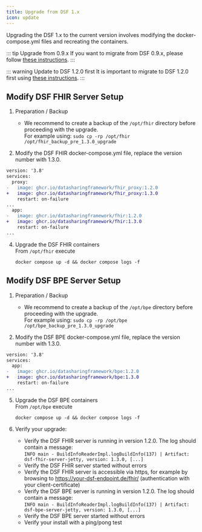 ```yaml
---
title: Upgrade from DSF 1.x
icon: update
---
```


Upgrading the DSF 1.x to the current version involves modifying the docker-compose.yml files and recreating the containers.


::: tip Upgrade from 0.9.x
If you want to migrate from DSF 0.9.x, please follow [these instructions](upgrade-from-0).
:::

::: warning Update to DSF 1.2.0 first
It is important to migrate to DSF 1.2.0 first using [these instructions](/v1.2.0/maintain/upgrade-from-1).
:::


## Modify DSF FHIR Server Setup
1. Preparation / Backup
    * We recommend to create a backup of the `/opt/fhir` directory before proceeding with the upgrade.  
    For example using: `sudo cp -rp /opt/fhir /opt/fhir_backup_pre_1.3.0_upgrade`

2. Modify the DSF FHIR docker-compose.yml file, replace the version number with 1.3.0.
```diff
version: '3.8'
services:
  proxy:
-   image: ghcr.io/datasharingframework/fhir_proxy:1.2.0
+   image: ghcr.io/datasharingframework/fhir_proxy:1.3.0
    restart: on-failure
...
  app:
-   image: ghcr.io/datasharingframework/fhir:1.2.0
+   image: ghcr.io/datasharingframework/fhir:1.3.0
    restart: on-failure
...
```

4. Upgrade the DSF FHIR containers  
    From `/opt/fhir` execute  
    ```
    docker compose up -d && docker compose logs -f
    ```

## Modify DSF BPE Server Setup
1. Preparation / Backup
    * We recommend to create a backup of the `/opt/bpe` directory before proceeding with the upgrade.  
    For example using: `sudo cp -rp /opt/bpe /opt/bpe_backup_pre_1.3.0_upgrade`

2. Modify the DSF BPE docker-compose.yml file, replace the version number with 1.3.0.
```diff
version: '3.8'
services:
  app:
-   image: ghcr.io/datasharingframework/bpe:1.2.0
+   image: ghcr.io/datasharingframework/bpe:1.3.0
    restart: on-failure
...
```


5. Upgrade the DSF BPE containers  
    From `/opt/bpe` execute  
    ```
    docker compose up -d && docker compose logs -f
    ```

6. Verify your upgrade:
    * Verify the DSF FHIR server is running in version 1.2.0. The log should contain a message:  
        `INFO main - BuildInfoReaderImpl.logBuildInfo(137) | Artifact: dsf-fhir-server-jetty, version: 1.3.0, [...]`
    * Verify the DSF FHIR server started without errors
    * Verify the DSF FHIR server is accessible via https, for example by browsing to https://your-dsf-endpoint.de/fhir/ (authentication with your client-certificate)
    * Verify the DSF BPE server is running in version 1.2.0. The log should contain a message:  
        `INFO main - BuildInfoReaderImpl.logBuildInfo(137) | Artifact: dsf-bpe-server-jetty, version: 1.3.0, [...]`
    * Verify the DSF BPE server started without errors
    * Verify your install with a ping/pong test  

